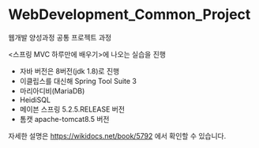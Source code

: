 # WebDevelopment_Common_Project
웹개발 양성과정 공통 프로젝트 과정

<스프링 MVC 하루만에 배우기>에 나오는 실습을 진행

- 자바 버전은 8버전(jdk 1.8)로 진행
- 이클립스를 대신해 Spring Tool Suite 3
- 마리아디비(MariaDB)
- HeidiSQL
- 메이븐 스프링 5.2.5.RELEASE 버전
- 톰캣 apache-tomcat8.5 버전

자세한 설명은 https://wikidocs.net/book/5792 에서 확인할 수 있습니다.
